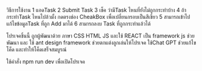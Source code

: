 วิธีการใช้งาน 
1 แอดTask 
2 Submit Task 
3 เช็ค ว่ามีTask ไหนที่ยังไม่ถูกกระทำบ้าง
4 ถ้ากระทำTask ไหนไปล้วมั้ง กดตรงช่อง CheakBox  เพื่อเปลี่ยนกรอบเป็นสีเขียว 
5 สามารถเข้าไปแก้ไขข้อมูลTask ที่ถูก Add มาได้
6 สามารถลงบ Task ที่ถูกกระทำแล้วได้ 


โปรเจคชิ้นนี้ ถูกผู้พัฒนาด้วย ภาษา CSS HTML JS และใช้ REACT เป็น framework  js ช่วยพัฒนา  และ ใช้ ant design framework ช่วยตกแต่งลูกเล่นให้โปรเจค 
ใช้Chat GPT ช่วยแก้ไขโค็ด และทำให้โค็ดเสร็จสมบูรณ์

ใช้คำสั่ง npm run dev เพื่อเปิดโปรเจค

